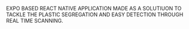 EXPO BASED REACT NATIVE APPLICATION MADE AS A SOLUTIUON TO TACKLE THE PLASTIC SEGREGATION AND EASY DETECTION THROUGH REAL TIME SCANNING.
